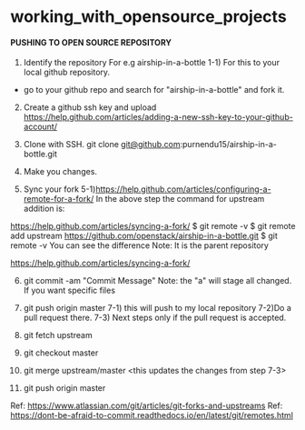 # working_with_opensource_projects
#### PUSHING TO OPEN SOURCE REPOSITORY ####

1. Identify the repository
For e.g airship-in-a-bottle
1-1) For this to your local github repository.
- go to your github repo and search for "airship-in-a-bottle"
and fork it.

2. Create a github ssh key and upload
https://help.github.com/articles/adding-a-new-ssh-key-to-your-github-account/

3) Clone with SSH.
git clone git@github.com:purnendu15/airship-in-a-bottle.git

4) Make you changes.

5) Sync your fork
5-1)https://help.github.com/articles/configuring-a-remote-for-a-fork/
In the above step the command for upstream addition is:

https://help.github.com/articles/syncing-a-fork/
$ git remote -v
$ git remote add upstream https://github.com/openstack/airship-in-a-bottle.git
$ git remote -v 
You can see the difference
Note: It is the parent repository	

https://help.github.com/articles/syncing-a-fork/

6) git commit -am "Commit Message"
Note: the "a" will stage all changed.
If you want specific files

7) git push origin master
7-1) this will push to my local repository
7-2)Do a pull request there.
7-3) Next steps only if the pull request is accepted.

8) git fetch upstream
9) git checkout master
10) git merge upstream/master <this updates the changes from step 7-3>
11) git push origin master<this will update your local repository>

Ref: https://www.atlassian.com/git/articles/git-forks-and-upstreams
Ref: https://dont-be-afraid-to-commit.readthedocs.io/en/latest/git/remotes.html

